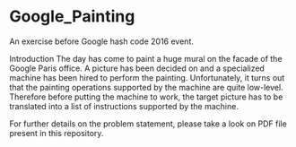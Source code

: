 # Google_Painting
An exercise before Google hash code 2016 event. 

Introduction
The day has come to paint a huge mural on the facade of the Google Paris​ office.
A picture has been decided on and a specialized machine has been hired to perform the painting.
Unfortunately, it turns out that the painting operations supported by the machine are quite low-level.
Therefore before putting the machine to work, the target picture has to be translated into a list of
instructions supported by the machine.

For further details on the problem statement, please take a look on PDF file present in this repository.
